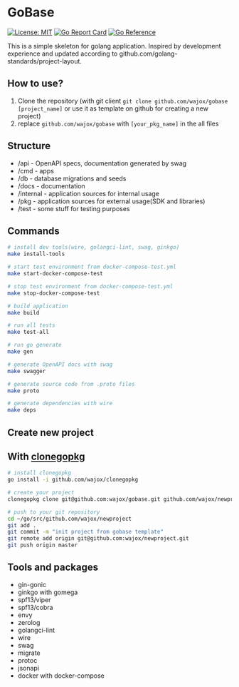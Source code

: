# GoBase

[![License: MIT](https://img.shields.io/badge/License-MIT-yellow.svg)](https://opensource.org/licenses/MIT)
[![Go Report Card](https://goreportcard.com/badge/github.com/wajox/gobase)](https://goreportcard.com/report/github.com/wajox/gobase)
[![Go Reference](https://pkg.go.dev/badge/GitHub.com/wajox/gobase.svg)](https://pkg.go.dev/GitHub.com/wajox/gobase)

This is a simple skeleton for golang application. Inspired by development experience and updated according to github.com/golang-standards/project-layout.

## How to use?

1. Clone the repository (with git client `git clone github.com/wajox/gobase [project_name]` or use it as template on github for creating a new project)
2. replace `github.com/wajox/gobase` with `[your_pkg_name]` in the all files

## Structure

* /api - OpenAPI specs, documentation generated by swag
* /cmd - apps
* /db - database migrations and seeds
* /docs - documentation
* /internal - application sources for internal usage
* /pkg - application sources for external usage(SDK and libraries)
* /test - some stuff for testing purposes

## Commands
```sh
# install dev tools(wire, golangci-lint, swag, ginkgo)
make install-tools

# start test environment from docker-compose-test.yml
make start-docker-compose-test

# stop test environment from docker-compose-test.yml
make stop-docker-compose-test

# build application
make build

# run all tests
make test-all

# run go generate
make gen

# generate OpenAPI docs with swag
make swagger

# generate source code from .proto files
make proto

# generate dependencies with wire
make deps
```

## Create new project

## With [clonegopkg](https://github.com/wajox/clonegopkg)

```sh
# install clonegopkg
go install -i github.com/wajox/clonegopkg

# create your project
clonegopkg clone git@github.com:wajox/gobase.git github.com/wajox/newproject

# push to your git repository
cd ~/go/src/github.com/wajox/newproject
git add .
git commit -m "init project from gobase template"
git remote add origin git@github.com:wajox/newproject.git
git push origin master

```


## Tools and packages
* gin-gonic
* ginkgo with gomega
* spf13/viper
* spf13/cobra
* envy
* zerolog
* golangci-lint
* wire
* swag
* migrate
* protoc
* jsonapi
* docker with docker-compose
